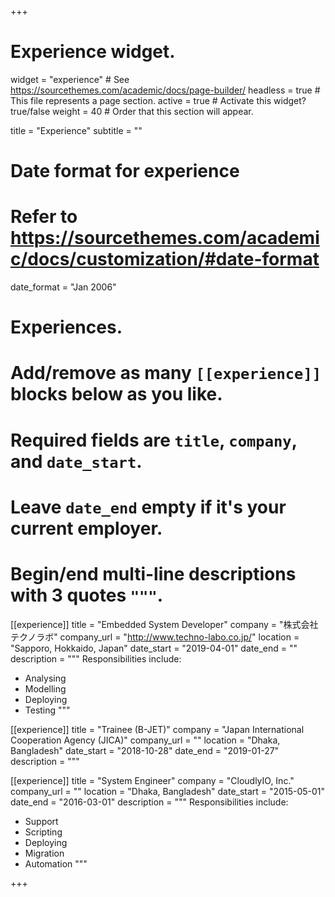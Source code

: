 +++
# Experience widget.
widget = "experience"  # See https://sourcethemes.com/academic/docs/page-builder/
headless = true  # This file represents a page section.
active = true  # Activate this widget? true/false
weight = 40  # Order that this section will appear.

title = "Experience"
subtitle = ""

# Date format for experience
#   Refer to https://sourcethemes.com/academic/docs/customization/#date-format
date_format = "Jan 2006"

# Experiences.
#   Add/remove as many `[[experience]]` blocks below as you like.
#   Required fields are `title`, `company`, and `date_start`.
#   Leave `date_end` empty if it's your current employer.
#   Begin/end multi-line descriptions with 3 quotes `"""`.
[[experience]]
  title = "Embedded System Developer"
  company = "株式会社テクノラボ"
  company_url = "http://www.techno-labo.co.jp/"
  location = "Sapporo, Hokkaido, Japan"
  date_start = "2019-04-01"
  date_end = ""
  description = """
  Responsibilities include:
  
  * Analysing
  * Modelling
  * Deploying
  * Testing
  """
 
[[experience]]
  title = "Trainee (B-JET)"
  company = "Japan International Cooperation Agency (JICA)"
  company_url = ""
  location = "Dhaka, Bangladesh"
  date_start = "2018-10-28"
  date_end = "2019-01-27"
  description = """
  
[[experience]]
  title = "System Engineer"
  company = "CloudlyIO, Inc."
  company_url = ""
  location = "Dhaka, Bangladesh"
  date_start = "2015-05-01"
  date_end = "2016-03-01"
  description = """
  Responsibilities include:
  
  * Support
  * Scripting
  * Deploying
  * Migration
  * Automation
  """

+++
